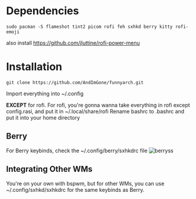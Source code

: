 # Dependencies

```console
sudo pacman -S flameshot tint2 picom rofi feh sxhkd berry kitty rofi-emoji
```
also install https://github.com/jluttine/rofi-power-menu
# Installation
```console
git clone https://github.com/AndImGone/funnyarch.git
```

Import everything into ~/.config

 **EXCEPT** for rofi. For rofi, you're gonna wanna take everything in rofi except config.rasi, and put it in ~/.local/share/rofi
Rename bashrc to .bashrc and put it into your home directory

## Berry

For Berry keybinds, check the ~/.config/berry/sxhkdrc file
![berryss](https://i.imgur.com/OsFUsUo.png)
## Integrating Other WMs

You're on your own with bspwm, but for other WMs, you can use ~/.config/sxhkd/sxhkdrc for the same keybinds as Berry.

